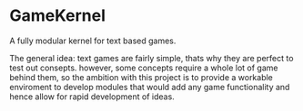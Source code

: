 # GameKernel
A fully modular kernel for text based games. 

The general idea:
text games are fairly simple, thats why they are perfect to test out consepts.
however, some concepts require a whole lot of game behind them, so the ambition with this project is to provide a workable enviroment
to develop modules that would add any game functionality and hence allow for rapid development of ideas.
